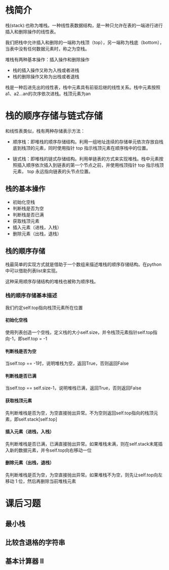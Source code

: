 # 栈简介
栈(stack):也称为堆栈。一种线性表数据结构，是一种只允许在表的一端进行进行插入和删除操作的线性表。

我们把栈中允许插入和删除的一端称为栈顶（top），另一端称为栈底（bottom），当表中没有任何数据元素时，称之为空栈。

堆栈有两种基本操作：插入操作和删除操作

- 栈的插入操作又称为入栈或者进栈
- 栈的删除操作又称为出栈或者退栈

栈是一种后进先出的线性表，栈中元素具有前驱后继的线性关系。栈中元素按照a1、a2...an的次序依次进栈。栈顶元素为an

# 栈的顺序存储与链式存储
和线性表类似，栈有两种存储表示方法：
- 顺序栈：即堆栈的顺序存储结构。利用一组地址连续的存储单元依次存放自栈底到栈顶的元素，同时使用指针 top 指示栈顶元素在顺序栈中的位置。

- 链式栈：即堆栈的链式存储结构。利用单链表的方式来实现堆栈。栈中元素按照插入顺序依次插入到链表的第一个节点之前，并使用栈顶指针 top 指示栈顶元素， top 永远指向链表的头节点位置。

## 栈的基本操作
- 初始化空栈
- 判断栈是否为空
- 判断栈是否已满
- 获取栈顶元素
- 插入元素（进栈，入栈）
- 删除元素（出栈，退栈）

## 栈的顺序存储
栈最简单的实现方式就是借助于一个数组来描述堆栈的顺序存储结构。在python中可以借助列表list来实现。

这种采用顺序存储结构的堆栈也被称为顺序栈。

### 栈的顺序存储基本描述
我们约定self.top指向栈顶元素所在位置

#### 初始化空栈
使用列表创造一个空栈，定义栈的大小self.size，并令栈顶元素指针self.top指向-1，即self.top = -1

#### 判断栈是否为空
当self.top == -1时，说明堆栈为空，返回True，否则返回False

#### 判断栈是否已满
当self.top == self.size-1，说明堆栈已满，返回True，否则返回False

#### 获取栈顶元素
先判断堆栈是否为空，为空直接抛出异常。不为空则返回self.top指向的栈顶元素，即self.stack[self.top]

#### 插入元素（进栈，入栈）
先判断堆栈是否已满，已满直接抛出异常。如果堆栈未满，则在self.stack末尾插入新的数据元素，并令self.top向右移动一位

#### 删除元素（出栈，退栈）
先判断堆栈是否为空，为空直接抛出异常。如果堆栈不为空，则先让self.top向左移动 1 位，然后再删除当前堆栈元素






# 课后习题
## 最小栈


## 比较含退格的字符串


## 基本计算器 II
